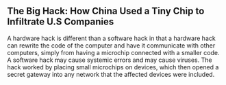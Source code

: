 ## The Big Hack: How China Used a Tiny Chip to Infiltrate U.S Companies

A hardware hack is different than a software hack in that a hardware hack can rewrite the code of the computer and have it communicate with other computers, simply from having a microchip connected with a smaller code. A software hack may cause systemic errors and may cause viruses.
The hack worked by placing small microchips on devices, which then opened a secret gateway into any network that the affected devices were included.
